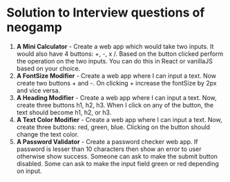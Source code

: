 # Solution to Interview questions of neogamp

1) <b>A Mini Calculator</b> - Create a web app which would take two inputs. It would also have 4 buttons: +, -, x /. Based on the button clicked perform the operation on the two inputs. You can do this in React or vanillaJS based on your choice.
2) <b>A FontSize Modifier</b> - Create a web app where I can input a text. Now create two buttons + and -. On clicking + increase the fontSize by 2px and vice versa.
3) <b>A Heading Modifier</b> - Create a web app where I can input a text. Now, create three buttons h1, h2, h3. When I click on any of the button, the text should become h1, h2, or h3.
4) <b>A Text Color Modifier</b> - Create a web app where I can input a text. Now, create three buttons: red, green, blue. Clicking on the button should change the text color.
5) <b>A Password Validator</b> - Create a password checker web app. If password is lesser than 10 characters then show an error to user otherwise show success. Someone can ask to make the submit button disabled. Some can ask to make the input field green or red depending on input.
